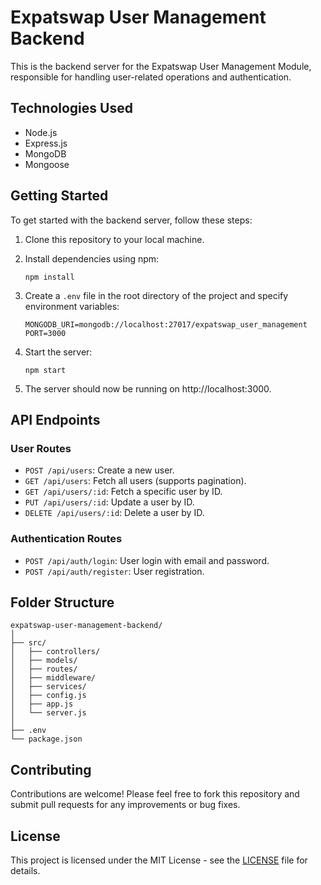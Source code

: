 # Expatswap User Management Backend

This is the backend server for the Expatswap User Management Module, responsible for handling user-related operations and authentication.

## Technologies Used

- Node.js
- Express.js
- MongoDB
- Mongoose

## Getting Started

To get started with the backend server, follow these steps:

1. Clone this repository to your local machine.
2. Install dependencies using npm:

   ```
   npm install
   ```

3. Create a `.env` file in the root directory of the project and specify environment variables:

   ```
   MONGODB_URI=mongodb://localhost:27017/expatswap_user_management
   PORT=3000
   ```

4. Start the server:

   ```
   npm start
   ```

5. The server should now be running on http://localhost:3000.

## API Endpoints

### User Routes

- `POST /api/users`: Create a new user.
- `GET /api/users`: Fetch all users (supports pagination).
- `GET /api/users/:id`: Fetch a specific user by ID.
- `PUT /api/users/:id`: Update a user by ID.
- `DELETE /api/users/:id`: Delete a user by ID.

### Authentication Routes

- `POST /api/auth/login`: User login with email and password.
- `POST /api/auth/register`: User registration.

## Folder Structure

```
expatswap-user-management-backend/
│
├── src/
│   ├── controllers/
│   ├── models/
│   ├── routes/
│   ├── middleware/
│   ├── services/
│   ├── config.js
│   ├── app.js
│   └── server.js
│
├── .env
└── package.json
```

## Contributing

Contributions are welcome! Please feel free to fork this repository and submit pull requests for any improvements or bug fixes.

## License

This project is licensed under the MIT License - see the [LICENSE](LICENSE) file for details.
